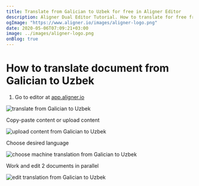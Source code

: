 ```yaml
---
title: Translate from Galician to Uzbek for free in Aligner Editor
description: Aligner Dual Editor Tutorial. How to translate for free from Galician to Uzbek. Aligner is multilingual document management platform. 
ogImage: "https://www.aligner.io/images/aligner-logo.png"
date: 2020-05-06T07:09:21+03:00
image: ../images/aligner-logo.png
onBlog: true
---
```


# How to translate document from Galician to Uzbek

1. Go to editor at [app.aligner.io](https://app.aligner.io "Aligner App web page")

![translate from Galician to Uzbek](../aligner-blank-editor.png "translate from Galician to Uzbek")

Copy-paste content or upload content

![upload content from Galician to Uzbek](../aligner-uploaded-document.png "upload content from Galician to Uzbek")

Choose desired language

![choose machine translation from Galician to Uzbek](../aligner-language-dropdown.png "choose machine translation from Galician to Uzbek")

Work and edit 2 documents in parallel

![edit translation from Galician to Uzbek](../aligner-double-sitded-editor.png "edit translation from Galician to Uzbek")

